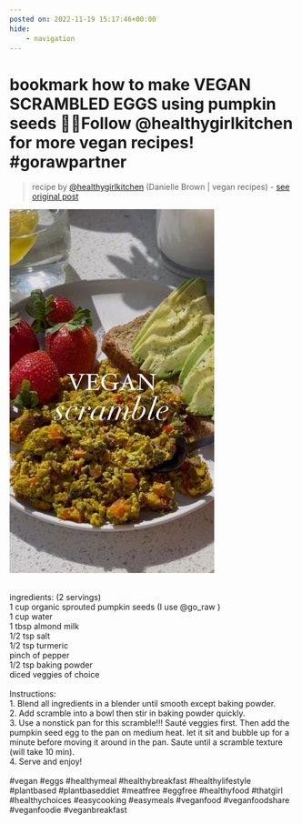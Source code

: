 ```yaml
---
posted on: 2022-11-19 15:17:46+00:00
hide:
    - navigation
---
```


# bookmark how to make VEGAN SCRAMBLED EGGS using pumpkin seeds 🍳✨Follow @healthygirlkitchen for more vegan recipes! #gorawpartner 

> recipe by [@healthygirlkitchen](https://www.instagram.com/healthygirlkitchen/) 
(Danielle Brown | vegan recipes) - [see original post](https://instagram.com/p/ClJa2npjt1H)

![](../img/healthygirlkitchen_19-11-2022_1511.png)

\
ingredients: (2 servings) \
1 cup organic sprouted pumpkin seeds (I use @go_raw ) \
1 cup water\
1 tbsp almond milk\
1/2 tsp salt\
1/2 tsp turmeric\
pinch of pepper \
1/2 tsp baking powder \
diced veggies of choice \
\
Instructions:\
	1.	Blend all ingredients in a blender until smooth except baking powder.\
	2.	Add scramble into a bowl then stir in baking powder quickly. \
	3.	Use a nonstick pan for this scramble!!! Sauté veggies first. Then add the pumpkin seed egg to the pan on medium heat. let it sit and bubble up for a minute before moving it around in the pan. Saute until a scramble texture (will take 10 min). \
	4.	Serve and enjoy!\
\
\#vegan \#eggs \#healthymeal \#healthybreakfast \#healthylifestyle \#plantbased \#plantbaseddiet \#meatfree \#eggfree \#healthyfood \#thatgirl \#healthychoices \#easycooking \#easymeals \#veganfood \#veganfoodshare \#veganfoodie \#veganbreakfast 
